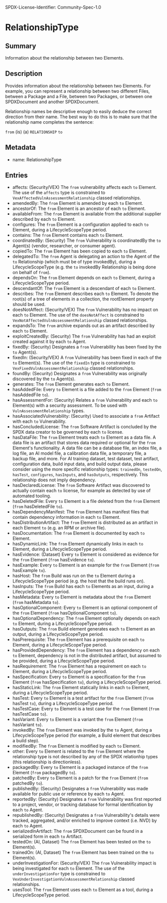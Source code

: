 SPDX-License-Identifier: Community-Spec-1.0

# RelationshipType

## Summary

Information about the relationship between two Elements.

## Description

Provides information about the relationship between two Elements.
For example, you can represent a relationship between two different Files,
between a Package and a File, between two Packages, or between one SPDXDocument
and another SPDXDocument.

Relationship names be descriptive enough to easily deduce the correct direction
from their name. The best way to do this is to make sure that the relationship
name completes the sentence:

`from` (is) (a) `RELATIONSHIP` `to`

## Metadata

- name: RelationshipType

## Entries

- affects: (Security/VEX) The `from` vulnerability affects each `to` Element. The use of the `affects` type is constrained to `VexAffectedVulnAssessmentRelationship` classed relationships.
- amendedBy: The `from` Element is amended by each `to` Element.
- ancestorOf: The `from` Element is an ancestor of each `to` Element.
- availableFrom: The `from` Element is available from the additional supplier described by each `to` Element.
- configures: The `from` Element is a configuration applied to each `to` Element, during a LifecycleScopeType period.
- contains: The `from` Element contains each `to` Element.
- coordinatedBy: (Security) The `from` Vulnerability is coordinatedBy the `to` Agent(s) (vendor, researcher, or consumer agent).
- copiedTo: The `from` Element has been copied to each `to` Element.
- delegatedTo: The `from` Agent is delegating an action to the Agent of the `to` Relationship (which must be of type invokedBy), during a LifecycleScopeType (e.g. the `to` invokedBy Relationship is being done on behalf of `from`).
- dependsOn: The `from` Element depends on each `to` Element, during a LifecycleScopeType period.
- descendantOf: The `from` Element is a descendant of each `to` Element.
- describes: The `from` Element describes each `to` Element. To denote the root(s) of a tree of elements in a collection, the rootElement property should be used.
- doesNotAffect: (Security/VEX) The `from` Vulnerability has no impact on each `to` Element. The use of the `doesNotAffect` is constrained to `VexNotAffectedVulnAssessmentRelationship` classed relationships.
- expandsTo: The `from` archive expands out as an artifact described by each `to` Element.
- exploitCreatedBy: (Security) The `from` Vulnerability has had an exploit created against it by each `to` Agent.
- fixedBy: (Security) Designates a `from` Vulnerability has been fixed by the `to` Agent(s).
- fixedIn: (Security/VEX) A `from` Vulnerability has been fixed in each of the `to` Element(s). The use of the `fixedIn` type is constrained to `VexFixedVulnAssessmentRelationship` classed relationships.
- foundBy: (Security) Designates a `from` Vulnerability was originally discovered by the `to` Agent(s).
- generates: The `from` Element generates each `to` Element.
- hasAddedFile: Every `to` Element is a file added to the `from` Element (`from` hasAddedFile `to`).
- hasAssessmentFor: (Security) Relates a `from` Vulnerability and each `to` Element(s) with a security assessment. To be used with `VulnAssessmentRelationship` types.
- hasAssociatedVulnerability: (Security) Used to associate a `from` Artifact with each `to` Vulnerability.
- hasConcludedLicense: The `from` Software Artifact is concluded by the SPDX data creator to be governed by each `to` license.
- hasDataFile: The `from` Element treats each `to` Element as a data file. A data file is an artifact that stores data required or optional for the `from` Element's functionality. A data file can be a database file, an index file, a log file, an AI model file, a calibration data file, a temporary file, a backup file, and more. For AI training dataset, test dataset, test artifact, configuration data, build input data, and build output data, please consider using the more specific relationship types: `trainedOn`, `testedOn`, `hasTest`, `configures`, `hasInputs`, and `hasOutputs`, respectively. This relationship does not imply dependency.
- hasDeclaredLicense: The `from` Software Artifact was discovered to actually contain each `to` license, for example as detected by use of automated tooling.
- hasDeletedFile: Every `to` Element is a file deleted from the `from` Element (`from` hasDeletedFile `to`).
- hasDependencyManifest: The `from` Element has manifest files that contain dependency information in each `to` Element.
- hasDistributionArtifact: The `from` Element is distributed as an artifact in each Element `to` (e.g. an RPM or archive file).
- hasDocumentation: The `from` Element is documented by each `to` Element.
- hasDynamicLink: The `from` Element dynamically links in each `to` Element, during a LifecycleScopeType period.
- hasEvidence: (Dataset) Every `to` Element is considered as evidence for the `from` Element (`from` hasEvidence `to`).
- hasExample: Every `to` Element is an example for the `from` Element (`from` hasExample `to`).
- hasHost: The `from` Build was run on the `to` Element during a LifecycleScopeType period (e.g. the host that the build runs on).
- hasInputs: The `from` Build has each `to` Elements as an input, during a LifecycleScopeType period.
- hasMetadata: Every `to` Element is metadata about the `from` Element (`from` hasMetadata `to`).
- hasOptionalComponent: Every `to` Element is an optional component of the `from` Element (`from` hasOptionalComponent `to`).
- hasOptionalDependency: The `from` Element optionally depends on each `to` Element, during a LifecycleScopeType period.
- hasOutputs: The `from` Build element generates each `to` Element as an output, during a LifecycleScopeType period.
- hasPrerequisite: The `from` Element has a prerequisite on each `to` Element, during a LifecycleScopeType period.
- hasProvidedDependency: The `from` Element has a dependency on each `to` Element, dependency is not in the distributed artifact, but assumed to be provided, during a LifecycleScopeType period.
- hasRequirement: The `from` Element has a requirement on each `to` Element, during a LifecycleScopeType period.
- hasSpecification: Every `to` Element is a specification for the `from` Element (`from` hasSpecification `to`), during a LifecycleScopeType period.
- hasStaticLink: The `from` Element statically links in each `to` Element, during a LifecycleScopeType period.
- hasTest: Every `to` Element is a test artifact for the `from` Element (`from` hasTest `to`), during a LifecycleScopeType period.
- hasTestCase: Every `to` Element is a test case for the `from` Element (`from` hasTestCase `to`).
- hasVariant: Every `to` Element is a variant the `from` Element (`from` hasVariant `to`).
- invokedBy: The `from` Element was invoked by the `to` Agent, during a LifecycleScopeType period (for example, a Build element that describes a build step).
- modifiedBy: The `from` Element is modified by each `to` Element.
- other: Every `to` Element is related to the `from` Element where the relationship type is not described by any of the SPDX relationhip types (this relationship is directionless).
- packagedBy: Every `to` Element is a packaged instance of the `from` Element (`from` packagedBy `to`).
- patchedBy: Every `to` Element is a patch for the `from` Element (`from` patchedBy `to`).
- publishedBy: (Security) Designates a `from` Vulnerability was made available for public use or reference by each `to` Agent.
- reportedBy: (Security) Designates a `from` Vulnerability was first reported to a project, vendor, or tracking database for formal identification by each `to` Agent.
- republishedBy: (Security) Designates a `from` Vulnerability's details were tracked, aggregated, and/or enriched to improve context (i.e. NVD) by each `to` Agent.
- serializedInArtifact: The `from` SPDXDocument can be found in a serialized form in each `to` Artifact.
- testedOn: (AI, Dataset) The `from` Element has been tested on the `to` Element(s).
- trainedOn: (AI, Dataset) The `from` Element has been trained on the `to` Element(s).
- underInvestigationFor: (Security/VEX) The `from` Vulnerability impact is being investigated for each `to` Element. The use of the `underInvestigationFor` type is constrained to `VexUnderInvestigationVulnAssessmentRelationship` classed relationships.
- usesTool: The `from` Element uses each `to` Element as a tool, during a LifecycleScopeType period.
